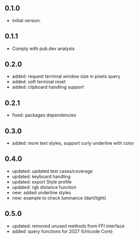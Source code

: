 ## 0.1.0

- Initial version.

## 0.1.1

- Comply with pub.dev analysis

## 0.2.0

- added: request terminal window size in pixels query
- added: soft terminal reset
- added: clipboard handling support

## 0.2.1

- fixed: packages dependencies

## 0.3.0

- added: more text styles, support curly underline with color

## 0.4.0

- updated: updated test cases/coverage
- updated: keyboard handling
- updated: export Style profile
- updated: rgb distance function
- new: added underline styles
- new: example to check luminance (dart/light)

## 0.5.0

- updated: removed unused methods from FFI interface
- added: query functions for 2027 (Unicode Core)
